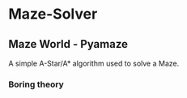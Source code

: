 # Maze-Solver

## Maze World - Pyamaze

A simple A-Star/A* algorithm used to solve a Maze. 

### Boring theory
